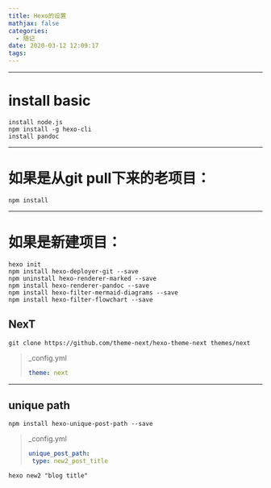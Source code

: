 ```yaml
---
title: Hexo的设置
mathjax: false
categories:
  - 随记
date: 2020-03-12 12:09:17
tags:
---
```


---
# install basic 
```
install node.js
npm install -g hexo-cli
install pandoc
```

---
# 如果是从git pull下来的老项目：

```
npm install
```
---
# 如果是新建项目：

```
hexo init
npm install hexo-deployer-git --save
npm uninstall hexo-renderer-marked --save
npm install hexo-renderer-pandoc --save
npm install hexo-filter-mermaid-diagrams --save 
npm install hexo-filter-flowchart --save 
```

## NexT
```
git clone https://github.com/theme-next/hexo-theme-next themes/next
```
> _config.yml
>``` yml
>theme: next
>```

---
## unique path
```
npm install hexo-unique-post-path --save
```
> _config.yml
>``` yml
>unique_post_path:
>  type: new2_post_title
>```

```
hexo new2 "blog title"
```